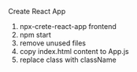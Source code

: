 Create React App
1. npx-crete-react-app frontend
2. npm start
3. remove unused files
4. copy index.html content to App.js
5. replace class with className
